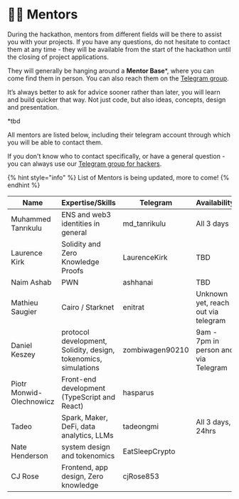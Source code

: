 # 🧑🏫 Mentors

During the hackathon, mentors from different fields will be there to assist you with your projects. If you have any questions, do not hesitate to contact them at any time - they will be available from the start of the hackathon until the closing of project applications.

They will generally be hanging around a **Mentor Base**\*, where you can come find them in person. You can also reach them on the [Telegram group](https://t.me/+2bPk0y1790JkMTE0).

It’s always better to ask for advice sooner rather than later, you will learn and build quicker that way. Not just code, but also ideas, concepts, design and presentation.

\*tbd

All mentors are listed below, including their telegram account through which you will be able to contact them.

If you don't know who to contact specifically, or have a general question - you can always use our [Telegram group for hackers](https://t.me/+2bPk0y1790JkMTE0).

{% hint style="info" %}
List of Mentors is being updated, more to come!
{% endhint %}

| Name                     | Expertise/Skills                                                | Telegram        | Availability                         |
| ------------------------ | --------------------------------------------------------------- | --------------- | ------------------------------------ |
| Muhammed Tanrıkulu       | ENS and web3 identities in general                              | md\_tanrikulu   | All 3 days                           |
| Laurence Kirk            | Solidity and Zero Knowledge Proofs                              | LaurenceKirk    | TBD                                  |
| Naim Ashab               | PWN                                                             | ashhanai        | TBD                                  |
| Mathieu Saugier          | Cairo / Starknet                                                | enitrat         | Unknown yet, reach out via telegram  |
| Daniel Keszey            | protocol development, Solidity, design, tokenomics, simulations | zombiwagen90210 | 9am - 7pm in person and via Telegram |
| Piotr Monwid-Olechnowicz | Front-end development (TypeScript and React)                    | hasparus        |                                      |
| Tadeo                    | Spark, Maker, DeFi, data analytics, LLMs                        | tadeongmi       | All 3 days, 24hrs                    |
| Nate Henderson           | system design and tokenomics                                    | EatSleepCrypto  |                                      |
| CJ Rose                  | Frontend, app design, Zero knowledge                            | cjRose853       |                                      |

